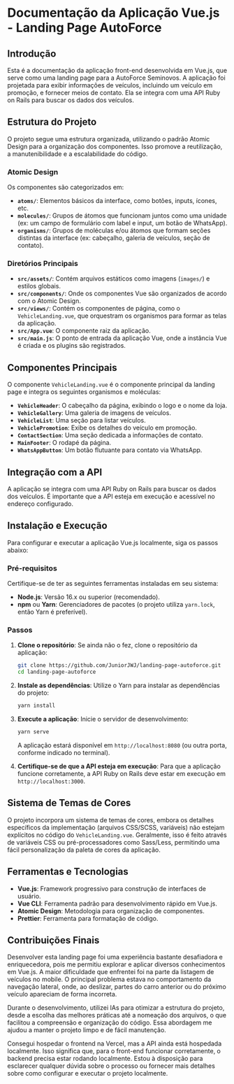 # Documentação da Aplicação Vue.js - Landing Page AutoForce

## Introdução

Esta é a documentação da aplicação front-end desenvolvida em Vue.js, que serve como uma landing page para a AutoForce Seminovos. A aplicação foi projetada para exibir informações de veículos, incluindo um veículo em promoção, e fornecer meios de contato. Ela se integra com uma API Ruby on Rails para buscar os dados dos veículos.

## Estrutura do Projeto

O projeto segue uma estrutura organizada, utilizando o padrão Atomic Design para a organização dos componentes. Isso promove a reutilização, a manutenibilidade e a escalabilidade do código.

### Atomic Design

Os componentes são categorizados em:

- **`atoms/`**: Elementos básicos da interface, como botões, inputs, ícones, etc.
- **`molecules/`**: Grupos de átomos que funcionam juntos como uma unidade (ex: um campo de formulário com label e input, um botão de WhatsApp).
- **`organisms/`**: Grupos de moléculas e/ou átomos que formam seções distintas da interface (ex: cabeçalho, galeria de veículos, seção de contato).

### Diretórios Principais

- **`src/assets/`**: Contém arquivos estáticos como imagens (`images/`) e estilos globais.
- **`src/components/`**: Onde os componentes Vue são organizados de acordo com o Atomic Design.
- **`src/views/`**: Contém os componentes de página, como o `VehicleLanding.vue`, que orquestram os organismos para formar as telas da aplicação.
- **`src/App.vue`**: O componente raiz da aplicação.
- **`src/main.js`**: O ponto de entrada da aplicação Vue, onde a instância Vue é criada e os plugins são registrados.

## Componentes Principais

O componente `VehicleLanding.vue` é o componente principal da landing page e integra os seguintes organismos e moléculas:

- **`VehicleHeader`**: O cabeçalho da página, exibindo o logo e o nome da loja.
- **`VehicleGallery`**: Uma galeria de imagens de veículos.
- **`VehicleList`**: Uma seção para listar veículos.
- **`VehiclePromotion`**: Exibe os detalhes do veículo em promoção.
- **`ContactSection`**: Uma seção dedicada a informações de contato.
- **`MainFooter`**: O rodapé da página.
- **`WhatsAppButton`**: Um botão flutuante para contato via WhatsApp.

## Integração com a API

A aplicação se integra com uma API Ruby on Rails para buscar os dados dos veículos. É importante que a API esteja em execução e acessível no endereço configurado.

## Instalação e Execução

Para configurar e executar a aplicação Vue.js localmente, siga os passos abaixo:

### Pré-requisitos

Certifique-se de ter as seguintes ferramentas instaladas em seu sistema:

- **Node.js**: Versão 16.x ou superior (recomendado).
- **npm** ou **Yarn**: Gerenciadores de pacotes (o projeto utiliza `yarn.lock`, então Yarn é preferível).

### Passos

1.  **Clone o repositório**: Se ainda não o fez, clone o repositório da aplicação:

    ```bash
    git clone https://github.com/JuniorJWJ/landing-page-autoforce.git
    cd landing-page-autoforce
    ```

2.  **Instale as dependências**: Utilize o Yarn para instalar as dependências do projeto:

    ```bash
    yarn install
    ```

3.  **Execute a aplicação**: Inicie o servidor de desenvolvimento:

    ```bash
    yarn serve
    ```

    A aplicação estará disponível em `http://localhost:8080` (ou outra porta, conforme indicado no terminal).

4.  **Certifique-se de que a API esteja em execução**: Para que a aplicação funcione corretamente, a API Ruby on Rails deve estar em execução em `http://localhost:3000`.

## Sistema de Temas de Cores

O projeto incorpora um sistema de temas de cores, embora os detalhes específicos da implementação (arquivos CSS/SCSS, variáveis) não estejam explícitos no código do `VehicleLanding.vue`. Geralmente, isso é feito através de variáveis CSS ou pré-processadores como Sass/Less, permitindo uma fácil personalização da paleta de cores da aplicação.

## Ferramentas e Tecnologias

- **Vue.js**: Framework progressivo para construção de interfaces de usuário.
- **Vue CLI**: Ferramenta padrão para desenvolvimento rápido em Vue.js.
- **Atomic Design**: Metodologia para organização de componentes.
- **Prettier**: Ferramenta para formatação de código.

## Contribuições Finais

Desenvolver esta landing page foi uma experiência bastante desafiadora e enriquecedora, pois me permitiu explorar e aplicar diversos conhecimentos em Vue.js.
A maior dificuldade que enfrentei foi na parte da listagem de veículos no mobile. O principal problema estava no comportamento da navegação lateral, onde, ao deslizar, partes do carro anterior ou do próximo veículo apareciam de forma incorreta.

Durante o desenvolvimento, utilizei IAs para otimizar a estrutura do projeto, desde a escolha das melhores práticas até a nomeação dos arquivos, o que facilitou a compreensão e organização do código. Essa abordagem me ajudou a manter o projeto limpo e de fácil manutenção.

Consegui hospedar o frontend na Vercel, mas a API ainda está hospedada localmente. Isso significa que, para o front-end funcionar corretamente, o backend precisa estar rodando localmente. Estou à disposição para esclarecer qualquer dúvida sobre o processo ou fornecer mais detalhes sobre como configurar e executar o projeto localmente.
